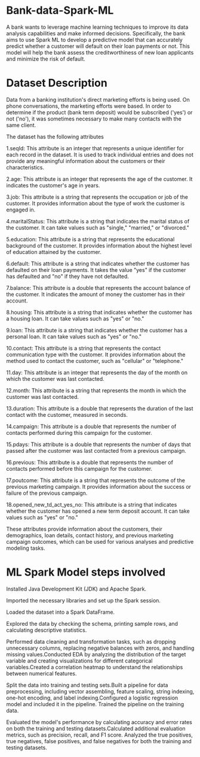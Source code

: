 # Bank-data-Spark-ML

A bank wants to leverage machine learning techniques to improve its data analysis capabilities and make informed decisions. Specifically, the bank aims to use Spark ML to develop a predictive model that can accurately predict whether a customer will default on their loan payments or not. This model will help the bank assess the creditworthiness of new loan applicants and minimize the risk of default.


# Dataset Description

Data from a banking institution's direct marketing efforts is being used. On phone conversations, the marketing efforts were based. In order to determine if the product (bank term deposit) would be subscribed ('yes') or not ('no'), it was sometimes necessary to make many contacts with the same client.

The dataset has the following attributes

1.seqId: This attribute is an integer that represents a unique identifier for each record in the dataset. It is used to track individual entries and does not provide any meaningful information about the customers or their characteristics.

2.age: This attribute is an integer that represents the age of the customer. It indicates the customer's age in years.

3.job: This attribute is a string that represents the occupation or job of the customer. It provides information about the type of work the customer is engaged in.

4.maritalStatus: This attribute is a string that indicates the marital status of the customer. It can take values such as "single," "married," or "divorced."

5.education: This attribute is a string that represents the educational background of the customer. It provides information about the highest level of education attained by the customer.

6.default: This attribute is a string that indicates whether the customer has defaulted on their loan payments. It takes the value "yes" if the customer has defaulted and "no" if they have not defaulted.

7.balance: This attribute is a double that represents the account balance of the customer. It indicates the amount of money the customer has in their account.

8.housing: This attribute is a string that indicates whether the customer has a housing loan. It can take values such as "yes" or "no."

9.loan: This attribute is a string that indicates whether the customer has a personal loan. It can take values such as "yes" or "no."

10.contact: This attribute is a string that represents the contact communication type with the customer. It provides information about the method used to contact the customer, such as "cellular" or "telephone."

11.day: This attribute is an integer that represents the day of the month on which the customer was last contacted.

12.month: This attribute is a string that represents the month in which the customer was last contacted.

13.duration: This attribute is a double that represents the duration of the last contact with the customer, measured in seconds.

14.campaign: This attribute is a double that represents the number of contacts performed during this campaign for the customer.

15.pdays: This attribute is a double that represents the number of days that passed after the customer was last contacted from a previous campaign.

16.previous: This attribute is a double that represents the number of contacts performed before this campaign for the customer.

17.poutcome: This attribute is a string that represents the outcome of the previous marketing campaign. It provides information about the success or failure of the previous campaign.

18.opened_new_td_act_yes_no: This attribute is a string that indicates whether the customer has opened a new term deposit account. It can take values such as "yes" or "no."

These attributes provide information about the customers, their demographics, loan details, contact history, and previous marketing campaign outcomes, which can be used for various analyses and predictive modeling tasks.

# ML Spark Model steps involved

Installed Java Development Kit (JDK) and Apache Spark. 

Imported the necessary libraries and set up the Spark session.

Loaded the dataset into a Spark DataFrame.

Explored the data by checking the schema, printing sample rows, and calculating descriptive statistics.

Performed data cleaning and transformation tasks, such as dropping unnecessary columns, replacing negative balances with zeros, and handling missing values.Conducted EDA by analyzing the distribution of the target variable and creating visualizations for different categorical variables.Created a correlation heatmap to understand the relationships between numerical features.

Split the data into training and testing sets.Built a pipeline for data preprocessing, including vector assembling, feature scaling, string indexing, one-hot encoding, and label indexing.Configured a logistic regression model and included it in the pipeline. Trained the pipeline on the training data.

Evaluated the model's performance by calculating accuracy and error rates on both the training and testing datasets.Calculated additional evaluation metrics, such as precision, recall, and F1 score. Analyzed the true positives, true negatives, false positives, and false negatives for both the training and testing datasets.
